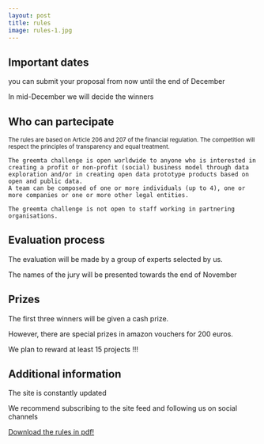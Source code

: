 ```yaml
---
layout: post
title: rules
image: rules-1.jpg
---
```

## Important dates
you can submit your proposal from now until the end of December

In mid-December we will decide the winners

## Who can partecipate
<small>The rules are based on Article 206 and 207 of the financial regulation. The competition will respect the principles of transparency and equal treatment.</small>

    The greemta challenge is open worldwide to anyone who is interested in creating a profit or non-profit (social) business model through data exploration and/or in creating open data prototype products based on open and public data.
    A team can be composed of one or more individuals (up to 4), one or more companies or one or more other legal entities.

	The greemta challenge is not open to staff working in partnering organisations.

## Evaluation process
The evaluation will be made by a group of experts selected by us.

The names of the jury will be presented towards the end of November


## Prizes

The first three winners will be given a cash prize.

However, there are special prizes in amazon vouchers for 200 euros.

We plan to reward at least 15 projects !!!

## Additional information

The site is constantly updated

We recommend subscribing to the site feed and following us on social channels

[Download the rules in pdf!](rules.pdf)


